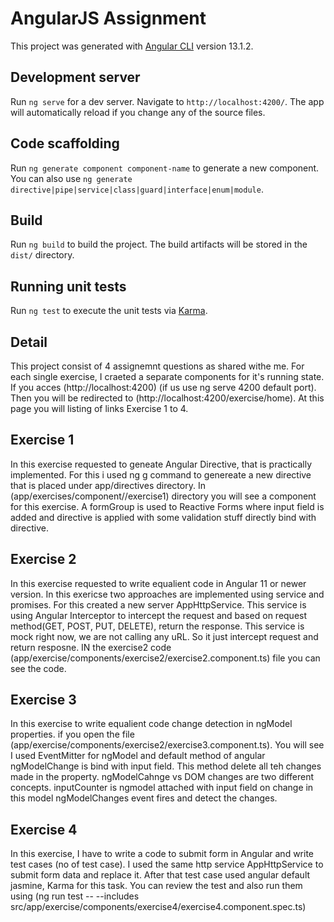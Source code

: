 # AngularJS Assignment

This project was generated with [Angular CLI](https://github.com/angular/angular-cli) version 13.1.2.

## Development server

Run `ng serve` for a dev server. Navigate to `http://localhost:4200/`. The app will automatically reload if you change any of the source files.

## Code scaffolding

Run `ng generate component component-name` to generate a new component. You can also use `ng generate directive|pipe|service|class|guard|interface|enum|module`.

## Build

Run `ng build` to build the project. The build artifacts will be stored in the `dist/` directory.

## Running unit tests

Run `ng test` to execute the unit tests via [Karma](https://karma-runner.github.io).

## Detail

This project consist of 4 assignemnt questions as shared withe me. For each single exercise, I craeted a separate components for it's running state. If you acces (http://localhost:4200) (if us use ng serve 4200 default port). Then you will be redirected to (http://localhost:4200/exercise/home). At this page you will listing of links Exercise 1 to 4.

## Exercise 1

In this exercise requested to geneate Angular Directive, that is practically implemented. For this i used ng g command to genereate a new directive that is placed under app/directives directory. In (app/exercises/component//exercise1) directory you will see a component for this exercise. A formGroup is used to Reactive Forms where input field is added and directive is applied with some validation stuff directly bind with directive.

## Exercise 2

In this exercise requested to write equalient code in Angular 11 or newer version. In this exericse two approaches are implemented using service and promises. For this created a new server AppHttpService. This service is using Angular Interceptor to intercept the request and based on request method(GET, POST, PUT, DELETE), return the response. This service is mock right now, we are not calling any uRL. So it just intercept request and return resposne. IN the exercise2 code (app/exercise/components/exercise2/exercise2.component.ts) file you can see the code.


## Exercise 3
In this exercise to write equalient code change detection in ngModel properties. if you open the file (app/exercise/components/exercise2/exercise3.component.ts). You will see I used EventMitter for ngModel and default method of angular ngModelChange is bind with input field. This method delete all teh changes made in the property. ngModelCahnge vs DOM changes are two different concepts. inputCounter is ngmodel attached with input field on change in this model ngModelChanges event fires and detect the changes.


## Exercise 4

In this exercise, I have to write a code to submit form in Angular and write test cases (no of test case). I used the same http service AppHttpService to submit form data and replace it. After that test case used angular default jasmine, Karma for this task. You can review the test and also run them using (ng run test -- --includes src/app/exercise/components/exercise4/exercise4.component.spec.ts)



